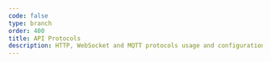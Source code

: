 ```yaml
---
code: false
type: branch
order: 400
title: API Protocols
description: HTTP, WebSocket and MQTT protocols usage and configuration 
---
```

